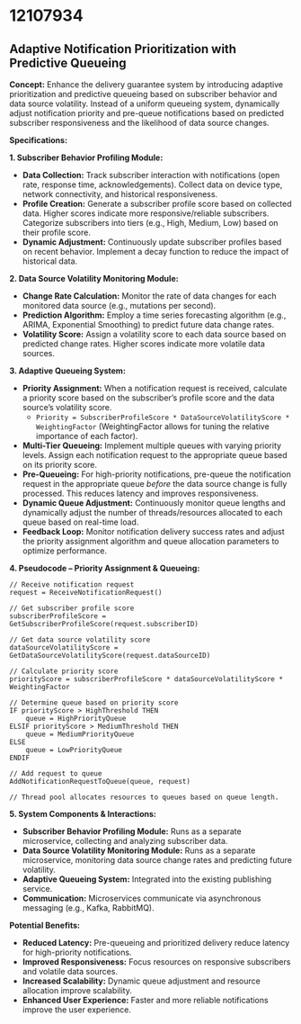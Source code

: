 # 12107934

## Adaptive Notification Prioritization with Predictive Queueing

**Concept:** Enhance the delivery guarantee system by introducing adaptive prioritization and predictive queueing based on subscriber behavior and data source volatility. Instead of a uniform queueing system, dynamically adjust notification priority and pre-queue notifications based on predicted subscriber responsiveness and the likelihood of data source changes.

**Specifications:**

**1. Subscriber Behavior Profiling Module:**

*   **Data Collection:** Track subscriber interaction with notifications (open rate, response time, acknowledgements). Collect data on device type, network connectivity, and historical responsiveness.
*   **Profile Creation:** Generate a subscriber profile score based on collected data. Higher scores indicate more responsive/reliable subscribers. Categorize subscribers into tiers (e.g., High, Medium, Low) based on their profile score.
*   **Dynamic Adjustment:** Continuously update subscriber profiles based on recent behavior. Implement a decay function to reduce the impact of historical data.

**2. Data Source Volatility Monitoring Module:**

*   **Change Rate Calculation:** Monitor the rate of data changes for each monitored data source (e.g., mutations per second).
*   **Prediction Algorithm:** Employ a time series forecasting algorithm (e.g., ARIMA, Exponential Smoothing) to predict future data change rates.
*   **Volatility Score:** Assign a volatility score to each data source based on predicted change rates. Higher scores indicate more volatile data sources.

**3. Adaptive Queueing System:**

*   **Priority Assignment:** When a notification request is received, calculate a priority score based on the subscriber’s profile score and the data source’s volatility score.
    *   `Priority = SubscriberProfileScore * DataSourceVolatilityScore * WeightingFactor` (WeightingFactor allows for tuning the relative importance of each factor).
*   **Multi-Tier Queueing:** Implement multiple queues with varying priority levels. Assign each notification request to the appropriate queue based on its priority score.
*   **Pre-Queueing:** For high-priority notifications, pre-queue the notification request in the appropriate queue *before* the data source change is fully processed. This reduces latency and improves responsiveness.
*   **Dynamic Queue Adjustment:** Continuously monitor queue lengths and dynamically adjust the number of threads/resources allocated to each queue based on real-time load.
*   **Feedback Loop:** Monitor notification delivery success rates and adjust the priority assignment algorithm and queue allocation parameters to optimize performance.

**4. Pseudocode – Priority Assignment & Queueing:**

```pseudocode
// Receive notification request
request = ReceiveNotificationRequest()

// Get subscriber profile score
subscriberProfileScore = GetSubscriberProfileScore(request.subscriberID)

// Get data source volatility score
dataSourceVolatilityScore = GetDataSourceVolatilityScore(request.dataSourceID)

// Calculate priority score
priorityScore = subscriberProfileScore * dataSourceVolatilityScore * WeightingFactor

// Determine queue based on priority score
IF priorityScore > HighThreshold THEN
    queue = HighPriorityQueue
ELSIF priorityScore > MediumThreshold THEN
    queue = MediumPriorityQueue
ELSE
    queue = LowPriorityQueue
ENDIF

// Add request to queue
AddNotificationRequestToQueue(queue, request)

// Thread pool allocates resources to queues based on queue length.
```

**5. System Components & Interactions:**

*   **Subscriber Behavior Profiling Module:** Runs as a separate microservice, collecting and analyzing subscriber data.
*   **Data Source Volatility Monitoring Module:** Runs as a separate microservice, monitoring data source change rates and predicting future volatility.
*   **Adaptive Queueing System:** Integrated into the existing publishing service.
*   **Communication:** Microservices communicate via asynchronous messaging (e.g., Kafka, RabbitMQ).

**Potential Benefits:**

*   **Reduced Latency:** Pre-queueing and prioritized delivery reduce latency for high-priority notifications.
*   **Improved Responsiveness:** Focus resources on responsive subscribers and volatile data sources.
*   **Increased Scalability:** Dynamic queue adjustment and resource allocation improve scalability.
*   **Enhanced User Experience:** Faster and more reliable notifications improve the user experience.
